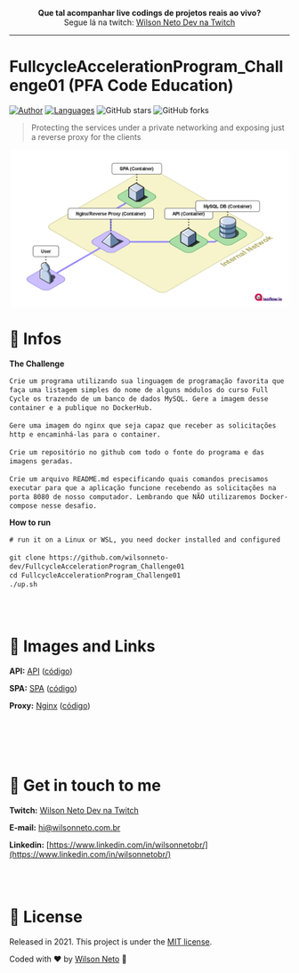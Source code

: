 <p align="center">
  <b>Que tal acompanhar live codings de projetos reais ao vivo?</b><br />
  Segue lá na twitch: <a target="_blank" href="https://www.twitch.tv/wilsonnetodev">Wilson Neto Dev na Twitch</a><br />
</p>

<hr />

# FullcycleAccelerationProgram_Challenge01 (PFA Code Education)

[![Author](https://img.shields.io/badge/author-WilsonNetoDev-AD1256?style=flat-square)](https://github.com/wilsonneto-dev)
[![Languages](https://img.shields.io/github/languages/count/wilsonneto-dev/FullcycleAccelerationProgram_Challenge01?color=%23AD1256&style=flat-square)](#)
![GitHub stars](https://img.shields.io/github/stars/wilsonneto-dev/FullcycleAccelerationProgram_Challenge01?style=flat-square)
![GitHub forks](https://img.shields.io/github/forks/wilsonneto-dev/FullcycleAccelerationProgram_Challenge01?style=flat-square)

> Protecting the services under a private networking and exposing just a reverse proxy for the clients

<p align="center">
  <img align="center" src="/.github/diagram.png" width="500" border="0">
</p>

# 📘 Infos

**The Challenge** 

```
Crie um programa utilizando sua linguagem de programação favorita que faça uma listagem simples do nome de alguns módulos do curso Full Cycle os trazendo de um banco de dados MySQL. Gere a imagem desse container e a publique no DockerHub.

Gere uma imagem do nginx que seja capaz que receber as solicitações http e encaminhá-las para o container.

Crie um repositório no github com todo o fonte do programa e das imagens geradas.

Crie um arquivo README.md especificando quais comandos precisamos executar para que a aplicação funcione recebendo as solicitações na porta 8080 de nosso computador. Lembrando que NÃO utilizaremos Docker-compose nesse desafio.
```

**How to run**

```
# run it on a Linux or WSL, you need docker installed and configured

git clone https://github.com/wilsonneto-dev/FullcycleAccelerationProgram_Challenge01
cd FullcycleAccelerationProgram_Challenge01
./up.sh
```



<br /> <br />
# 🔗 Images and Links

**API:** <a target="_blank" href="https://hub.docker.com/repository/docker/wilsonnetodev/pfa01apimodules">API</a> (<a target="_blank" href="https://github.com/wilsonneto-dev/FullcycleAccelerationProgram_Challenge01/tree/master/app/front/modules">código</a>)<br />

**SPA:** <a target="_blank" href="https://hub.docker.com/repository/docker/wilsonnetodev/pfa01spamodules">SPA</a> (<a target="_blank" href="https://github.com/wilsonneto-dev/FullcycleAccelerationProgram_Challenge01/tree/master/app/api">código</a>)<br />

**Proxy:** <a target="_blank" href="https://hub.docker.com/repository/docker/wilsonnetodev/pfa01proxy">Nginx</a> (<a target="_blank" href="https://github.com/wilsonneto-dev/FullcycleAccelerationProgram_Challenge01/tree/master/nginx">código</a>)<br />

<br />


<br /> <br />
# :postbox: Get in touch to me

**Twitch:** <a target="_blank" href="https://www.twitch.tv/wilsonnetodev">Wilson Neto Dev na Twitch</a><br />

**E-mail:** hi@wilsonneto.com.br

**Linkedin:** [https://www.linkedin.com/in/wilsonnetobr/](https://www.linkedin.com/in/wilsonnetobr/)

<br /> <br />
# :closed_book: License

Released in 2021.
This project is under the [MIT license](https://opensource.org/licenses/MIT).

Coded with :heart: by [Wilson Neto](https://github.com/wilsonneto-dev) 🚀
